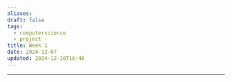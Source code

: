 ```yaml
---
aliases: 
draft: false
tags:
  - computerscience
  - project
title: Week 1
date: 2024-12-07
updated: 2024-12-10T16:48
---
```


-------------------------------------------------------------------------------

